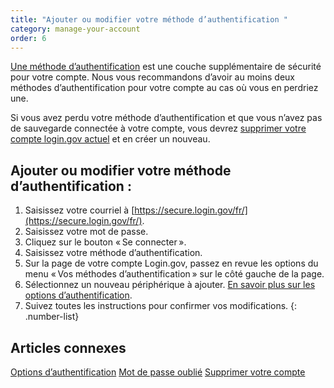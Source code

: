 ```yaml
---
title: "Ajouter ou modifier votre méthode d’authentification "
category: manage-your-account
order: 6
---
```

[Une méthode d’authentification](https://login.gov/fr/help/get-started/authentication-options/) est une couche supplémentaire de sécurité pour votre compte. Nous vous recommandons d’avoir au moins deux méthodes d’authentification pour votre compte au cas où vous en perdriez une. 

Si vous avez perdu votre méthode d’authentification et que vous n’avez pas de sauvegarde connectée à votre compte, vous devrez [supprimer votre compte login.gov actuel](https://login.gov/fr/help/manage-your-account/delete-your-account/) et en créer un nouveau.

## Ajouter ou modifier votre méthode d’authentification : 

1. Saisissez votre courriel à [https://secure.login.gov/fr/](https://secure.login.gov/fr/).
2. Saisissez votre mot de passe.
3. Cliquez sur le bouton « Se connecter ».
4. Saisissez votre méthode d’authentification.
5. Sur la page de votre compte Login.gov, passez en revue les options du menu « Vos méthodes d’authentification » sur le côté gauche de la page.
6. Sélectionnez un nouveau périphérique à ajouter. [En savoir plus sur les options d’authentification](https://login.gov/fr/help/get-started/authentication-options/).
7. Suivez toutes les instructions pour confirmer vos modifications.
{: .number-list}

## Articles connexes 

[Options d’authentification](https://login.gov/fr/help/get-started/authentication-options/)
[Mot de passe oublié](https://login.gov/fr/help/trouble-signing-in/forgot-your-password/)
[Supprimer votre compte](https://login.gov/fr/help/manage-your-account/delete-your-account/)
